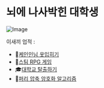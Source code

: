 # 뇌에 나사박힌 대학생
![Image](https://github.com/user-attachments/assets/9db070d6-914a-4fdf-8891-1a590d56d491)

이새끼 업적 : 
- 👃[케인인님 옷입히기](https://igonan1.com)
- 👙[스팀 RPG 게임](https://store.steampowered.com/app/2573530/_/?l=koreana)
- 🎓[대학교 탈출하기](http://hag.al/hannam_timer)
- 🐾[퍼리 압축 암호화 알고리즘](http://changdongsoftware.co.kr/FCEA)
